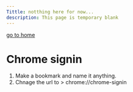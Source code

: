 ```yaml
---
Tittle: notthing here for now...
description: This page is temporary blank
---
```

[go to home](index.md)

# Chrome signin

1. Make a bookmark and name it anything.
2. Chnage the url to > chrome://chrome-signin

